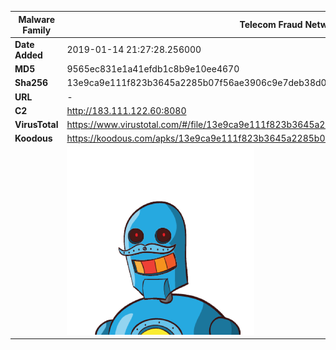 | Malware Family | Telecom Fraud Network for South Koreans                      |
| -------------- | ------------------------------------------------------------ |
| **Date Added** | 2019-01-14 21:27:28.256000                                                   |
| **MD5**        | 9565ec831e1a41efdb1c8b9e10ee4670                             |
| **Sha256**     | 13e9ca9e111f823b3645a2285b07f56ae3906c9e7deb38d08b7bf11304e6804e |
| **URL**        | -                                                            |
| **C2**         | http://183.111.122.60:8080 |
| **VirusTotal** | https://www.virustotal.com/#/file/13e9ca9e111f823b3645a2285b07f56ae3906c9e7deb38d08b7bf11304e6804e/detection |
| **Koodous**    | https://koodous.com/apks/13e9ca9e111f823b3645a2285b07f56ae3906c9e7deb38d08b7bf11304e6804e |
|                | ![](../assets/13e9ca9e111f823b3645a2285b07f56ae3906c9e7deb38d08b7bf11304e6804e.png) |